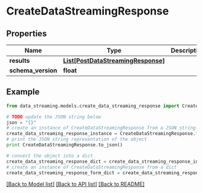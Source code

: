 # CreateDataStreamingResponse


## Properties
Name | Type | Description | Notes
------------ | ------------- | ------------- | -------------
**results** | [**List[PostDataStreamingResponse]**](PostDataStreamingResponse.md) |  | [optional] 
**schema_version** | **float** |  | [optional] 

## Example

```python
from data_streaming.models.create_data_streaming_response import CreateDataStreamingResponse

# TODO update the JSON string below
json = "{}"
# create an instance of CreateDataStreamingResponse from a JSON string
create_data_streaming_response_instance = CreateDataStreamingResponse.from_json(json)
# print the JSON string representation of the object
print CreateDataStreamingResponse.to_json()

# convert the object into a dict
create_data_streaming_response_dict = create_data_streaming_response_instance.to_dict()
# create an instance of CreateDataStreamingResponse from a dict
create_data_streaming_response_form_dict = create_data_streaming_response.from_dict(create_data_streaming_response_dict)
```
[[Back to Model list]](../README.md#documentation-for-models) [[Back to API list]](../README.md#documentation-for-api-endpoints) [[Back to README]](../README.md)


